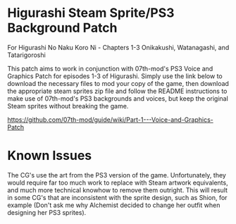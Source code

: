 # Higurashi Steam Sprite/PS3 Background Patch
For Higurashi No Naku Koro Ni - Chapters 1-3 Onikakushi, Watanagashi, and Tatarigoroshi

This patch aims to work in conjunction with 07th-mod's PS3 Voice and Graphics Patch for episodes 1-3 of Higurashi. Simply use the link below to download the necessary files to mod your copy of the game, then download the appropriate steam sprites zip file and follow the README instructions to make use of 07th-mod's PS3 backgrounds and voices, but keep the original Steam sprites without breaking the game.

https://github.com/07th-mod/guide/wiki/Part-1---Voice-and-Graphics-Patch

# Known Issues
The CG's use the art from the PS3 version of the game. Unfortunately, they would require far too much work to replace with Steam artwork equivalents, and much more technical knowhow to remove them outright. This will result in some CG's that are inconsistent with the sprite design, such as Shion, for example (Don't ask me why Alchemist decided to change her outfit when designing her PS3 sprites).
